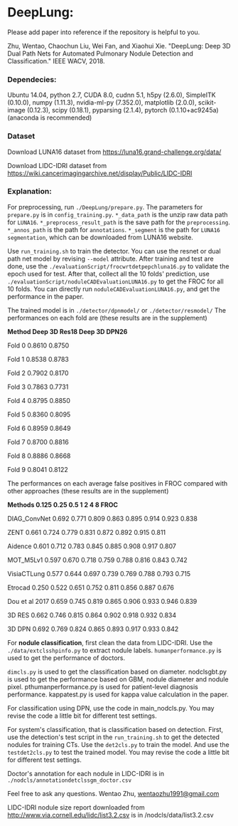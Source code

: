 # DeepLung:

Please add paper into reference if the repository is helpful to you.

Zhu, Wentao, Chaochun Liu, Wei Fan, and Xiaohui Xie. "DeepLung: Deep 3D Dual Path Nets for Automated Pulmonary Nodule Detection and Classification." IEEE WACV, 2018.

### Dependecies:
Ubuntu 14.04,
python 2.7,
CUDA 8.0,
cudnn 5.1,
h5py (2.6.0),
SimpleITK (0.10.0), 
numpy (1.11.3), 
nvidia-ml-py (7.352.0), 
matplotlib (2.0.0), 
scikit-image (0.12.3), 
scipy (0.18.1), 
pyparsing (2.1.4), 
pytorch (0.1.10+ac9245a) (anaconda is recommended)

### Dataset
Download LUNA16 dataset from https://luna16.grand-challenge.org/data/

Download LIDC-IDRI dataset from https://wiki.cancerimagingarchive.net/display/Public/LIDC-IDRI

### Explanation:
For preprocessing, run `./DeepLung/prepare.py`. 
The parameters for `prepare.py` is in `config_training.py`.
`*_data_path` is the unzip raw data path for `LUNA16`.
`*_preprocess_result_path` is the save path for the `preprocessing`. 
`*_annos_path` is the path for `annotations`. 
`*_segment` is the path for `LUNA16 segmentation`, which can be downloaded from LUNA16 website.

Use `run_training.sh` to train the detector. You can use the resnet or dual path net model by revising `--model` attribute. After training and test are done, use the `./evaluationScript/frocwrtdetpepchluna16.py` to validate the epoch used for test. After that, collect all the 10 folds' prediction, use `./evaluationScript/noduleCADEvaluationLUNA16.py` to get the FROC for all 10 folds. You can directly run `noduleCADEvaluationLUNA16.py`, and get the performance in the paper.

The trained model is in `./detector/dpnmodel/` or `./detector/resmodel/`
The performances on each fold are (these results are in the supplement)

**Method	Deep 3D Res18	Deep 3D DPN26**

Fold 0	0.8610	      0.8750

Fold 1	0.8538	      0.8783

Fold 2	0.7902      	0.8170

Fold 3	0.7863      	0.7731

Fold 4	0.8795	      0.8850

Fold 5	0.8360  	    0.8095

Fold 6	0.8959  	    0.8649

Fold 7	0.8700      	0.8816

Fold 8	0.8886	      0.8668

Fold 9	0.8041    	  0.8122

The performances on each average false positives in FROC compared with other approaches (these results are in the supplement)

**Methods         0.125 0.25  0.5 1 2 4 8 FROC**

DIAG_ConvNet    0.692 0.771 0.809 0.863 0.895 0.914 0.923 0.838

ZENT            0.661 0.724 0.779 0.831 0.872 0.892 0.915 0.811

Aidence         0.601 0.712 0.783 0.845 0.885 0.908 0.917 0.807

MOT_M5Lv1       0.597 0.670 0.718 0.759 0.788 0.816 0.843 0.742

VisiaCTLung     0.577 0.644 0.697 0.739 0.769 0.788 0.793 0.715

Etrocad         0.250 0.522 0.651 0.752 0.811 0.856 0.887 0.676

Dou et al 2017  0.659 0.745 0.819 0.865 0.906 0.933 0.946 0.839

3D RES          0.662 0.746 0.815 0.864 0.902 0.918 0.932 0.834

3D DPN          0.692 0.769 0.824 0.865 0.893 0.917 0.933 0.842

For **nodule classification**, first clean the data from LIDC-IDRI. Use the `./data/extclsshpinfo.py` to extract nodule labels. `humanperformance.py` is used to get the performance of doctors. 

`dimcls.py` is used to get the classification based on diameter. nodclsgbt.py is used to get the performance based on GBM, nodule diameter and nodule pixel. pthumanperformance.py is used for patient-level diagnosis performance. kappatest.py is used for kappa value calculation in the paper.

For classification using DPN, use the code in main_nodcls.py. You may revise the code a little bit for different test settings.

For system's classification, that is classification based on detection. First, use the detection's test script in the `run_training.sh` to get the detected nodules for training CTs. Use the `det2cls.py` to train the model. And use the `testdet2cls.py` to test the trained model. You may revise the code a little bit for different test settings.

Doctor's annotation for each nodule in LIDC-IDRI is in `./nodcls/annotationdetclssgm_doctor.csv`

Feel free to ask any questions. Wentao Zhu, wentaozhu1991@gmail.com

LIDC-IDRI nodule size report downloaded from 
http://www.via.cornell.edu/lidc/list3.2.csv is in /nodcls/data/list3.2.csv
